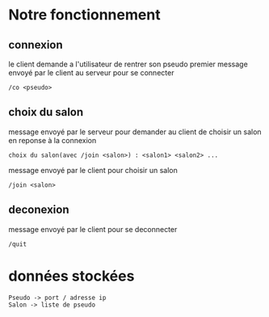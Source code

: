 # Notre fonctionnement
## connexion
le client demande a l'utilisateur de rentrer son pseudo
premier message envoyé par le client au serveur pour se connecter
```
/co <pseudo>
```

## choix du salon
message envoyé par le serveur pour demander au client de choisir un salon en reponse à la connexion
```
choix du salon(avec /join <salon>) : <salon1> <salon2> ...
```

message envoyé par le client pour choisir un salon
```
/join <salon>
```


## deconexion
message envoyé par le client pour se deconnecter
```
/quit
```

# données stockées

```
Pseudo -> port / adresse ip
Salon -> liste de pseudo
```
